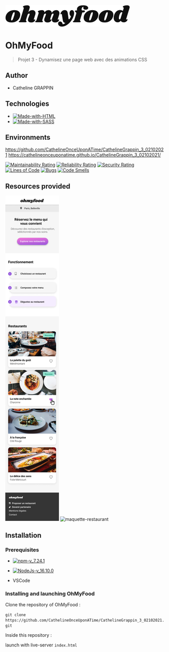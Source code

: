 ![logo-du-projet](https://github.com/CathelineOnceUponATime/CathelineGrappin_3_02102021/blob/main/images/logo/ohmyfood.png?raw=true)

# OhMyFood
> Projet 3 - Dynamisez une page web avec des animations CSS
## Author 

- Catheline GRAPPIN

## Technologies

- [![Made-with-HTML](https://img.shields.io/badge/Made%20with-HTML-red)](https://developer.mozilla.org/fr/docs/Web/HTML)
- [![Made-with-SASS](https://img.shields.io/badge/Made%20with-SASS-pink)](https://sass-lang.com/guide)

## Environments

https://github.com/CathelineOnceUponATime/CathelineGrappin_3_02102021
https://cathelineonceuponatime.github.io/CathelineGrappin_3_02102021/

[![Maintainability Rating](https://sonarcloud.io/api/project_badges/measure?project=CathelineOnceUponATime_CathelineGrappin_3_02102021&metric=sqale_rating)](https://sonarcloud.io/summary/new_code?id=CathelineOnceUponATime_CathelineGrappin_3_02102021)
[![Reliability Rating](https://sonarcloud.io/api/project_badges/measure?project=CathelineOnceUponATime_CathelineGrappin_3_02102021&metric=reliability_rating)](https://sonarcloud.io/summary/new_code?id=CathelineOnceUponATime_CathelineGrappin_3_02102021)
[![Security Rating](https://sonarcloud.io/api/project_badges/measure?project=CathelineOnceUponATime_CathelineGrappin_3_02102021&metric=security_rating)](https://sonarcloud.io/summary/new_code?id=CathelineOnceUponATime_CathelineGrappin_3_02102021)  
[![Lines of Code](https://sonarcloud.io/api/project_badges/measure?project=CathelineOnceUponATime_CathelineGrappin_3_02102021&metric=ncloc)](https://sonarcloud.io/summary/new_code?id=CathelineOnceUponATime_CathelineGrappin_3_02102021)
[![Bugs](https://sonarcloud.io/api/project_badges/measure?project=CathelineOnceUponATime_CathelineGrappin_3_02102021&metric=bugs)](https://sonarcloud.io/summary/new_code?id=CathelineOnceUponATime_CathelineGrappin_3_02102021)
[![Code Smells](https://sonarcloud.io/api/project_badges/measure?project=CathelineOnceUponATime_CathelineGrappin_3_02102021&metric=code_smells)](https://sonarcloud.io/summary/new_code?id=CathelineOnceUponATime_CathelineGrappin_3_02102021)

## Resources provided

![maquette-accueil](https://github.com/CathelineOnceUponATime/CathelineGrappin_3_02102021/blob/main/images/maquettes/Accueil.png?raw=true)
![maquette-restaurant](https://github.com/CathelineOnceUponATime/CathelineGrappin_3_02102021/blob/main/images/maquettes/Menu%20-%20La%20note%20enchant%C3%A9e.png?raw=true)

## Installation

### Prerequisites

- [![npm-v_7.24.1](https://img.shields.io/badge/npm-v_7.24.1-orange)](https://docs.npmjs.com/)
- [![NodeJs-v_16.10.0](https://img.shields.io/badge/NodeJs-v_16.10.0-red)](https://nodejs.org/en/docs/)

- VSCode

### Installing and launching OhMyFood

Clone the repository of OhMyFood :

`git clone https://github.com/CathelineOnceUponATime/CathelineGrappin_3_02102021.git`

Inside this repository :

launch with live-server `index.html`
